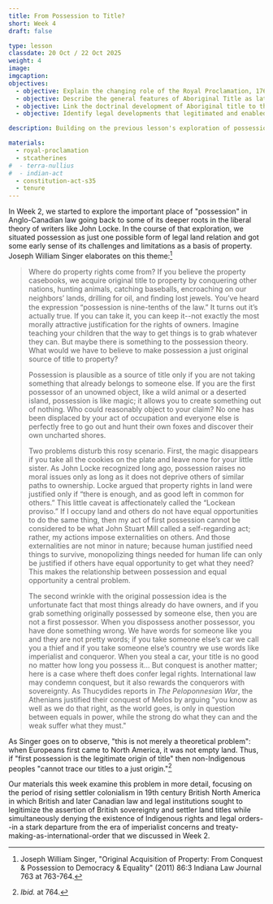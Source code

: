 ```yaml
---
title: From Possession to Title?
short: Week 4
draft: false

type: lesson
classdate: 20 Oct / 22 Oct 2025
weight: 4
image: 
imgcaption:  
objectives:
  - objective: Explain the changing role of the Royal Proclamation, 1763 with respect to the source and content of common law Aboriginal Title.
  - objective: Describe the general features of Aboriginal Title as late-19th century courts understood it (in concept, if not in name). 
  - objective: Link the doctrinal development of Aboriginal title to the structure of feudal land tenure and the common law estates in land.
  - objective: Identify legal developments that legitimated and enabled the logic of settler colonialism in the 19th century. 

description: Building on the previous lesson's exploration of possession, this week we focus on the various meanings of "title" and their application in the context of Indigenous land rights recognized by Anglo-Canadian law.

materials:
  - royal-proclamation
  - stcatherines
#  - terra-nullius
#  - indian-act
  - constitution-act-s35
  - tenure
---
```


In Week 2, we started to explore the important place of "possession" in Anglo-Canadian law going back to some of its deeper roots in the liberal theory of writers like John Locke. In the course of that exploration, we situated possession as just one possible form of legal land relation and got some early sense of its challenges and limitations as a basis of property. Joseph William Singer elaborates on this theme:[^1]

> Where do property rights come from? If you believe the property casebooks, we
acquire original title to property by conquering other nations, hunting animals,
catching baseballs, encroaching on our neighbors’ lands, drilling for oil, and
ﬁnding lost jewels. You’ve heard the expression “possession is nine-tenths of the
law.” It turns out it’s actually true. If you can take it, you can keep it--not exactly
the most morally attractive justification for the rights of owners. Imagine teaching
your children that the way to get things is to grab whatever they can. But maybe
there is something to the possession theory. What would we have to believe to
make possession a just original source of title to property?
> 
> Possession is plausible as a source of title only if you are not taking something
that already belongs to someone else. If you are the first possessor of an unowned
object, like a wild animal or a deserted island, possession is like magic; it allows
you to create something out of nothing. Who could reasonably object to your
claim? No one has been displaced by your act of occupation and everyone else is
perfectly free to go out and hunt their own foxes and discover their own uncharted
shores.	
>
> Two problems disturb this rosy scenario. First, the magic disappears if you take
all the cookies on the plate and leave none for your little sister. As John Locke
recognized long ago, possession raises no moral issues only as long as it does not
deprive others of similar paths to ownership. Locke argued that property rights in
land were justified only if “there is enough, and as good left in common for others.” 
This little caveat is affectionately called the “Lockean proviso.” If I
occupy land and others do not have equal opportunities to do the same thing, then
my act of first possession cannot be considered to be what John Stuart Mill called a
self-regarding act; rather, my actions impose externalities on others. And those
externalities are not minor in nature; because human justified need things to survive,
monopolizing things needed for human life can only be justified if others have
equal opportunity to get what they need? This makes the relationship between
possession and equal opportunity a central problem.
> 
> The second wrinkle with the original possession idea is the unfortunate fact that
most things already do have owners, and if you grab something originally
possessed by someone else, then you are not a first possessor. When you dispossess
another possessor, you have done something wrong. We have words for someone
like you and they are not pretty words; if you take someone else’s car we call you a
thief and if you take someone else’s country we use words like imperialist and
conqueror. When you steal a car, your title is no good no matter how long you
possess it... But conquest is another matter; here is a case where
theft does confer legal rights. International law may condemn conquest, but it also
rewards the conquerors with sovereignty. As Thucydides reports in *The
Peloponnesian War*, the Athenians justified their conquest of Melos by arguing
"you know as well as we do that right, as the world goes, is only in question
between equals in power, while the strong do what they can and the weak suffer
what they must."

As Singer goes on to observe, "this is not merely a theoretical problem": when Europeans first came to North America, it was not empty land. Thus, if "first possession is the legitimate origin of title" then non-Indigenous peoples "cannot trace our titles to a just origin."[^2]

Our materials this week examine this problem in more detail, focusing on the period of rising settler colonialism in 19th century British North America in which British and later Canadian law and legal institutions sought to legitimize the assertion of British sovereignty and settler land titles while simultaneously denying the existence of Indigenous rights and legal orders--in a stark departure from the era of imperialist concerns and treaty-making-as-international-order that we discussed in Week 2.

[^1]: Joseph William Singer, "Original Acquisition of Property: From Conquest & Possession to Democracy & Equality" (2011) 86:3 Indiana Law Journal 763 at 763-764.

[^2]: *Ibid.* at 764.